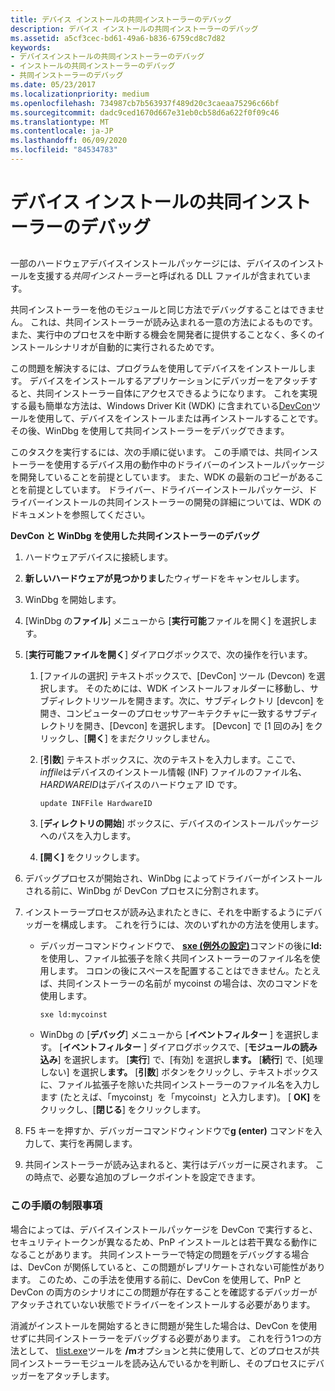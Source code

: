 ```yaml
---
title: デバイス インストールの共同インストーラーのデバッグ
description: デバイス インストールの共同インストーラーのデバッグ
ms.assetid: a5cf3cec-bd61-49a6-b836-6759cd8c7d82
keywords:
- デバイスインストールの共同インストーラーのデバッグ
- インストールの共同インストーラーのデバッグ
- 共同インストーラーのデバッグ
ms.date: 05/23/2017
ms.localizationpriority: medium
ms.openlocfilehash: 734987cb7b563937f489d20c3caeaa75296c66bf
ms.sourcegitcommit: dadc9ced1670d667e31eb0cb58d6a622f0f09c46
ms.translationtype: MT
ms.contentlocale: ja-JP
ms.lasthandoff: 06/09/2020
ms.locfileid: "84534783"
---
```

# <a name="debugging-a-device-installation-co-installer"></a>デバイス インストールの共同インストーラーのデバッグ


## <span id="ddk_debugging_dual_boot_machines_dbg"></span><span id="DDK_DEBUGGING_DUAL_BOOT_MACHINES_DBG"></span>


一部のハードウェアデバイスインストールパッケージには、デバイスのインストールを支援する*共同インストーラー*と呼ばれる DLL ファイルが含まれています。

共同インストーラーを他のモジュールと同じ方法でデバッグすることはできません。 これは、共同インストーラーが読み込まれる一意の方法によるものです。また、実行中のプロセスを中断する機会を開発者に提供することなく、多くのインストールシナリオが自動的に実行されるためです。

この問題を解決するには、プログラムを使用してデバイスをインストールします。 デバイスをインストールするアプリケーションにデバッガーをアタッチすると、共同インストーラー自体にアクセスできるようになります。 これを実現する最も簡単な方法は、Windows Driver Kit (WDK) に含まれている[DevCon](https://docs.microsoft.com/windows-hardware/drivers/devtest/devcon)ツールを使用して、デバイスをインストールまたは再インストールすることです。 その後、WinDbg を使用して共同インストーラーをデバッグできます。

このタスクを実行するには、次の手順に従います。 この手順では、共同インストーラーを使用するデバイス用の動作中のドライバーのインストールパッケージを開発していることを前提としています。 また、WDK の最新のコピーがあることを前提としています。 ドライバー、ドライバーインストールパッケージ、ドライバーインストールの共同インストーラーの開発の詳細については、WDK のドキュメントを参照してください。

**DevCon と WinDbg を使用した共同インストーラーのデバッグ**

1.  ハードウェアデバイスに接続します。

2.  **新しいハードウェアが見つかりまし**たウィザードをキャンセルします。

3.  WinDbg を開始します。

4.  [WinDbg の**ファイル**] メニューから [**実行可能**ファイルを開く] を選択します。

5.  [**実行可能ファイルを開く**] ダイアログボックスで、次の操作を行います。
    1.  [ファイルの選択] テキストボックスで、[DevCon] ツール (Devcon) を選択します。 そのためには、WDK インストールフォルダーに移動し、サブディレクトリツールを開きます。次に、サブディレクトリ [devcon] を開き、コンピューターのプロセッサアーキテクチャに一致するサブディレクトリを開き、[Devcon] を選択します。 [Devcon] で [1 回のみ] をクリックし、[**開く**] をまだクリックしません。
    2.  [**引数**] テキストボックスに、次のテキストを入力します。ここで、 *inffile*はデバイスのインストール情報 (INF) ファイルのファイル名、 *HARDWAREID*はデバイスのハードウェア ID です。

        ```text
        update INFFile HardwareID 
        ```

    3.  [**ディレクトリの開始**] ボックスに、デバイスのインストールパッケージへのパスを入力します。
    4.  **[開く]** をクリックします。

6.  デバッグプロセスが開始され、WinDbg によってドライバーがインストールされる前に、WinDbg が DevCon プロセスに分割されます。

7.  インストーラープロセスが読み込まれたときに、それを中断するようにデバッガーを構成します。 これを行うには、次のいずれかの方法を使用します。
    -   デバッガーコマンドウィンドウで、 [**sxe (例外の設定)**](sx--sxd--sxe--sxi--sxn--sxr--sx---set-exceptions-.md)コマンドの後に**ld:** を使用し、ファイル拡張子を除く共同インストーラーのファイル名を使用します。 コロンの後にスペースを配置することはできません。たとえば、共同インストーラーの名前が mycoinst の場合は、次のコマンドを使用します。
        ```dbgcmd
        sxe ld:mycoinst 
        ```

    -   WinDbg の [**デバッグ**] メニューから [**イベントフィルター** ] を選択します。 [**イベントフィルター** ] ダイアログボックスで、[**モジュールの読み込み**] を選択します。 [**実行**] で、[有効] を選択し**ます。** [**続行**] で、[処理しない] を選択し**ます。** [**引数**] ボタンをクリックし、テキストボックスに、ファイル拡張子を除いた共同インストーラーのファイル名を入力します (たとえば、「mycoinst」を「mycoinst」と入力します)。 [ **OK]** をクリックし、[**閉じる**] をクリックします。

8.  F5 キーを押すか、デバッガーコマンドウィンドウで**g (enter)** コマンドを入力して、実行を再開します。

9.  共同インストーラーが読み込まれると、実行はデバッガーに戻されます。 この時点で、必要な追加のブレークポイントを設定できます。

### <a name="span-idlimitations_of_this_procedurespanspan-idlimitations_of_this_procedurespanlimitations-of-this-procedure"></a><span id="limitations_of_this_procedure"></span><span id="LIMITATIONS_OF_THIS_PROCEDURE"></span>この手順の制限事項

場合によっては、デバイスインストールパッケージを DevCon で実行すると、セキュリティトークンが異なるため、PnP インストールとは若干異なる動作になることがあります。 共同インストーラーで特定の問題をデバッグする場合は、DevCon が関係していると、この問題がレプリケートされない可能性があります。 このため、この手法を使用する前に、DevCon を使用して、PnP と DevCon の両方のシナリオにこの問題が存在することを確認するデバッガーがアタッチされていない状態でドライバーをインストールする必要があります。

消滅がインストールを開始するときに問題が発生した場合は、DevCon を使用せずに共同インストーラーをデバッグする必要があります。 これを行う1つの方法として、 [tlist.exe](tlist.md)ツールを **/m**オプションと共に使用して、どのプロセスが共同インストーラーモジュールを読み込んでいるかを判断し、そのプロセスにデバッガーをアタッチします。

 

 





